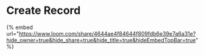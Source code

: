 # Create Record

{% embed url="https://www.loom.com/share/4644ae4f84644f809fdb6e39e7a6a31e?hide_owner=true&hide_share=true&hide_title=true&hideEmbedTopBar=true" %}
